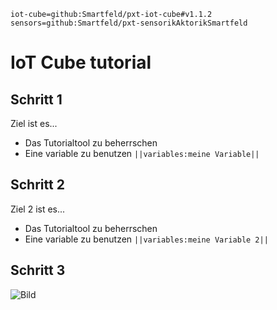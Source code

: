 ```package
iot-cube=github:Smartfeld/pxt-iot-cube#v1.1.2
sensors=github:Smartfeld/pxt-sensorikAktorikSmartfeld

```
# IoT Cube tutorial

## Schritt 1

Ziel ist es...

* Das Tutorialtool zu beherrschen
* Eine variable zu benutzen ``||variables:meine Variable||`` 

## Schritt 2

Ziel 2 ist es...

* Das Tutorialtool zu beherrschen
* Eine variable zu benutzen ``||variables:meine Variable 2||`` 

## Schritt 3

![Bild](/static/tutorial_1/aktuelles_Bild_1.jpg)
